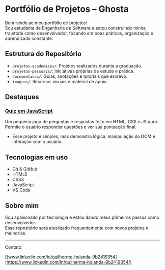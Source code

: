 # Portfólio de Projetos – Ghosta

Bem-vindo ao meu portfólio de projetos!  
Sou estudante de Engenharia de Software e estou construindo minha trajetória como desenvolvedor, focando em boas práticas, organização e aprendizado constante.

## Estrutura do Repositório

- `projetos-academicos/`: Projetos realizados durante a graduação.
- `projetos-pessoais/`: Iniciativas próprias de estudo e prática.
- `documentacao/`: Guias, anotações e tutoriais que escrevo.
- `imagens/`: Recursos visuais e material de apoio.

## Destaques

###  [Quiz em JavaScript](./projetos-pessoais/quiz-javascript)

Um pequeno jogo de perguntas e respostas feito em HTML, CSS e JS puro.  
Permite o usuário responder questões e ver sua pontuação final.

- Esse projeto é simples, mas demonstra lógica, manipulação do DOM e interação com o usuário.

## Tecnologias em uso

- Git & GitHub
- HTML5
- CSS3
- JavaScript
- VS Code

## Sobre mim

Sou apaixonado por tecnologia e estou dando meus primeiros passos como desenvolvedor.  
Esse repositório será atualizado frequentemente com novos projetos e melhorias.

---

 Contato:

[(www.linkedin.com/in/guilherme-holanda-9b2419354](https://www.linkedin.com/in/guilherme-holanda-9b2419354/)

